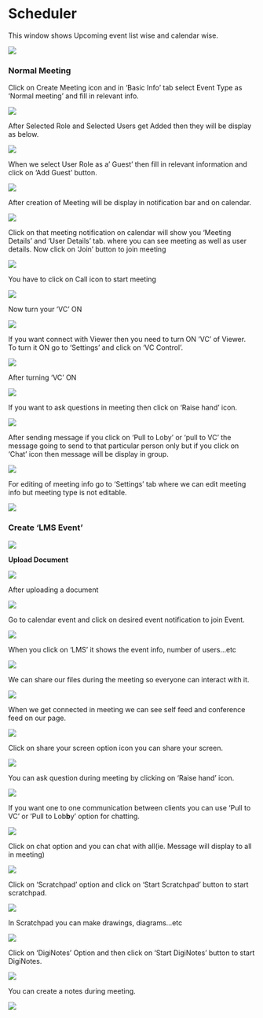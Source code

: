 # Scheduler

This window shows Upcoming event list wise and calendar wise.

![](../.gitbook/assets/image%20%28144%29.png)

###  **Normal Meeting**

Click on Create Meeting icon and in ‘Basic Info’ tab select Event Type as ‘Normal meeting’ and fill in relevant info.

![](../.gitbook/assets/image%20%28165%29.png)

After Selected Role and Selected Users get Added then they will be display as below.

![](../.gitbook/assets/image%20%28244%29.png)

When we select User Role as a’ Guest’ then fill in relevant information and click on ‘Add Guest’ button.

![](../.gitbook/assets/image%20%28141%29.png)

After creation of Meeting will be display in notification bar and on calendar.

![](../.gitbook/assets/image%20%28104%29.png)

Click on that meeting notification on calendar will show you ‘Meeting Details’ and ‘User Details’ tab. where you can see meeting as well as user details. Now click on ‘Join’ button to join meeting

![](../.gitbook/assets/image%20%28112%29.png)

You have to click on Call icon to start meeting

![](../.gitbook/assets/image%20%28133%29.png)

Now turn your ‘VC’ ON

![](../.gitbook/assets/image%20%2893%29.png)

If you want connect with Viewer then you need to turn ON ‘VC’ of Viewer. To turn it ON go to ‘Settings’ and click on ‘VC Control’.

![](../.gitbook/assets/image%20%28179%29.png)

After turning ‘VC’ ON

![](../.gitbook/assets/image%20%2895%29.png)

If you want to ask questions in meeting then click on ‘Raise hand’ icon.

![](../.gitbook/assets/image%20%28201%29.png)

After sending message if you click on ‘Pull to Loby’ or ‘pull to VC’ the message going to send to that particular person only but if you click on ‘Chat’ icon then message will be display in group.

![](../.gitbook/assets/image%20%28156%29.png)

For editing of meeting info go to ‘Settings’ tab where we can edit meeting info but meeting type is not editable.

![](../.gitbook/assets/image%20%2869%29.png)

###  **Create ‘LMS Event’**

![](../.gitbook/assets/image%20%28110%29.png)

 **Upload Document**

![](../.gitbook/assets/image%20%28189%29.png)

After uploading a document

![](../.gitbook/assets/image%20%2890%29.png)

Go to calendar event and click on desired event notification to join Event.

![](../.gitbook/assets/image%20%2861%29.png)

When you click on ‘LMS’ it shows the event info, number of users…etc

![](../.gitbook/assets/image%20%285%29.png)

We can share our files during the meeting so everyone can interact with it.

![](../.gitbook/assets/image%20%28247%29.png)

When we get connected in meeting we can see self feed and conference feed on our page.

![](../.gitbook/assets/image%20%28150%29.png)

Click on share your screen option icon you can share your screen.

![](../.gitbook/assets/image%20%28197%29.png)

You can ask question during meeting by clicking on ‘Raise hand’ icon.

![](../.gitbook/assets/image%20%28107%29.png)

If you want one to one communication between clients you can use ‘Pull to VC’ or ‘Pull to Lob**b**y’ option for chatting.

![](../.gitbook/assets/image%20%28242%29.png)

Click on chat option and you can chat with all\(ie. Message will display to all in meeting\)

![](../.gitbook/assets/image%20%28206%29.png)

Click on ‘Scratchpad’ option and click on ‘Start Scratchpad’ button to start scratchpad.

![](../.gitbook/assets/image%20%2863%29.png)

In Scratchpad you can make drawings, diagrams…etc

![](../.gitbook/assets/image%20%2854%29.png)

Click on ‘DigiNotes’ Option and then click on ‘Start DigiNotes’ button to start DigiNotes.

![](../.gitbook/assets/image%20%2883%29.png)

You can create a notes during meeting.

![](../.gitbook/assets/image%20%28223%29.png)



